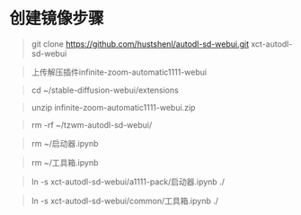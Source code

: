 # 创建镜像步骤

> git clone https://github.com/hustshenl/autodl-sd-webui.git xct-autodl-sd-webui

> 上传解压插件infinite-zoom-automatic1111-webui

> cd ~/stable-diffusion-webui/extensions

> unzip infinite-zoom-automatic1111-webui.zip

> rm -rf ~/tzwm-autodl-sd-webui/

> rm ~/启动器.ipynb 

> rm ~/工具箱.ipynb

> ln -s xct-autodl-sd-webui/a1111-pack/启动器.ipynb ./

> ln -s xct-autodl-sd-webui/common/工具箱.ipynb ./





